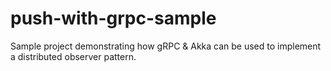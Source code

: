 # push-with-grpc-sample

Sample project demonstrating how gRPC & Akka can be used to implement a distributed observer pattern.